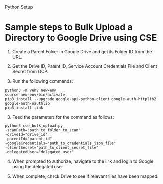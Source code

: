Python Setup

# Sample steps to Bulk Upload a Directory to Google Drive using CSE

1. Create a Parent Folder in Google Drive and get its Folder ID from the URL. 

2. Get the Drive ID, Parent ID, Service Account Credentials File and Client Secret from GCP.

3. Run the following commands:
  ```
  python3 -m venv new-env
  source new-env/bin/activate
  pip3 install --upgrade google-api-python-client google-auth-httplib2 google-auth-oauthlib
  pip3 install tink
  ```

3. Feed the parameters for the command as follows:
  ```
  python3 cse_bulk_upload.py
  -scanPath="path_to_folder_to_scan"
  -driveId="drive_id"
  -parentId="parent_id"
  -googleCredentials="path_to_credentials_json_file"
  -clientSecret="path_to_client_secret_file"
  -delegatedUser="delegated_user"
  ```

4. When prompted to authorize, navigate to the link and login to Google using the delegated user

5. When complete, check Drive to see if relevant files have been mapped.